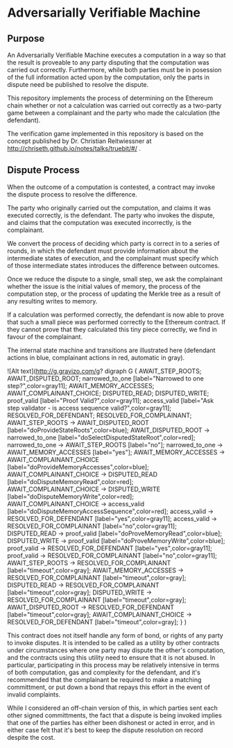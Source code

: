 # Adversarially Verifiable Machine

## Purpose

An Adversarially Verifiable Machine executes a computation in a way so that the result is proveable to any party
disputing that the computation was carried out correctly. Furthermore, while both parties must be in posession of
the full information acted upon by the computation, only the parts in dispute need be published to resolve the
dispute.

This repository implements the process of determining on the Ethereum chain whether or not a calculation was carried
out correctly as a two-party game between a complainant and the party who made the calculation (the defendant).

The verification game implemented in this repository is based on the concept published by Dr. Christian Reitwiessner at http://chriseth.github.io/notes/talks/truebit/#/ .

## Dispute Process

When the outcome of a computation is contested, a contract may invoke the dispute process to resolve the difference.

The party who originally carried out the computation, and claims it was executed correctly, is the defendant.
The party who invokes the dispute, and claims that the computation was executed incorrectly, is the complainant.

We convert the process of deciding which party is correct in to a series of rounds, in which the defendant must provide information
about the intermediate states of execution, and the complainant must specify which of those intermediate states introduces the
difference between outcomes.

Once we reduce the dispute to a single, small step, we ask the complainant whether the issue is the initial values of memory,
the process of the computation step, or the process of updating the Merkle tree as a result of any resulting writes to memory.

If a calculation was performed correctly, the defendant is now able to prove that such a small piece was performed correctly to the
Ethereum contract. If they cannot prove that they calculated this tiny piece correctly, we find in favour of the complainant.

The internal state machine and transitions are illustrated here (defendant actions in blue, complainant actions in red, automatic in gray).

![Alt text](http://g.gravizo.com/g?
  digraph G {
    AWAIT_STEP_ROOTS;
    AWAIT_DISPUTED_ROOT;
    narrowed_to_one [label="Narrowed to one step?",color=gray11];
    AWAIT_MEMORY_ACCESSES;
    AWAIT_COMPLAINANT_CHOICE;
    DISPUTED_READ;
    DISPUTED_WRITE;
    proof_valid [label="Proof Valid?",color=gray11];
    access_valid [label="Ask step validator - is access sequence valid?",color=gray11];
    RESOLVED_FOR_DEFENDANT;
    RESOLVED_FOR_COMPLAINANT;
    AWAIT_STEP_ROOTS -> AWAIT_DISPUTED_ROOT [label="doProvideStateRoots",color=blue];
    AWAIT_DISPUTED_ROOT -> narrowed_to_one [label="doSelectDisputedStateRoot",color=red];
    narrowed_to_one -> AWAIT_STEP_ROOTS [label="no"];
    narrowed_to_one -> AWAIT_MEMORY_ACCESSES [label="yes"];
    AWAIT_MEMORY_ACCESSES -> AWAIT_COMPLAINANT_CHOICE [label="doProvideMemoryAccesses",color=blue];
    AWAIT_COMPLAINANT_CHOICE -> DISPUTED_READ [label="doDisputeMemoryRead",color=red];
    AWAIT_COMPLAINANT_CHOICE -> DISPUTED_WRITE [label="doDisputeMemoryWrite",color=red];
    AWAIT_COMPLAINANT_CHOICE -> access_valid [label="doDisputeMemoryAccessSequence",color=red];
    access_valid -> RESOLVED_FOR_DEFENDANT [label="yes",color=gray11];
    access_valid -> RESOLVED_FOR_COMPLAINANT [label="no",color=gray11];
    DISPUTED_READ -> proof_valid [label="doProveMemoryRead",color=blue];
    DISPUTED_WRITE -> proof_valid [label="doProveMemoryWrite",color=blue];
    proof_valid -> RESOLVED_FOR_DEFENDANT [label="yes",color=gray11];
    proof_valid -> RESOLVED_FOR_COMPLAINANT [label="no",color=gray11];
    AWAIT_STEP_ROOTS -> RESOLVED_FOR_COMPLAINANT [label="timeout",color=gray];
    AWAIT_MEMORY_ACCESSES -> RESOLVED_FOR_COMPLAINANT [label="timeout",color=gray];
    DISPUTED_READ -> RESOLVED_FOR_COMPLAINANT [label="timeout",color=gray];
    DISPUTED_WRITE -> RESOLVED_FOR_COMPLAINANT [label="timeout",color=gray];
    AWAIT_DISPUTED_ROOT -> RESOLVED_FOR_DEFENDANT [label="timeout",color=gray];
    AWAIT_COMPLAINANT_CHOICE -> RESOLVED_FOR_DEFENDANT [label="timeout",color=gray];
  }
)

This contract does not itself handle any form of bond, or rights of any party to invoke disputes. It is intended to be called
as a utility by other contracts under circumstances where one party may dispute the other's computation, and the contracts using
this utility need to ensure that it is not abused. In particular, participating in this process may be relatively intensive in
terms of both computation, gas and complexity for the defendant, and it's recommended that the complainant be required to make
a matching committment, or put down a bond that repays this effort in the event of invalid complaints.

While I considered an off-chain version of this, in which parties sent each other signed committments, the fact that a dispute
is being invoked implies that one of the parties has either been dishonest or acted in error, and in either case felt that it's
best to keep the dispute resolution on record despite the cost.
